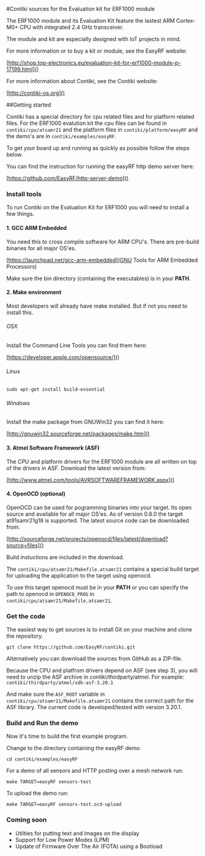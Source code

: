 #Contiki sources for the Evaluation kit for ERF1000 module


The ERF1000 module and its Evaluation Kit feature the lastest
ARM Cortex-M0+ CPU with integrated 2.4 GHz transceiver.

The module and kit are especially designed with IoT projects in mind.

For more information or to buy a kit or module, see the EasyRF website:

[http://shop.top-electronics.eu/evaluation-kit-for-erf1000-module-p-17199.html]()

For more information about Contiki, see the Contiki website:

[http://contiki-os.org]()

##Getting started

Contiki has a special directory for cpu related files and for platform related files.
For the ERF1000 evalution kit the cpu files can be found in
`contiki/cpu/atsamr21` and the platform files in `contiki/platform/easyRF` and the demo's are in `contiki/examples/easyRF`.

To get your board up and running as quickly as possible follow the steps below.

You can find the instruction for running the easyRF http demo server here:

[https://github.com/EasyRF/http-server-demo]()

### Install tools


To run Contiki on the Evaluation Kit for ERF1000 you will need to install a few things.

#### 1. GCC ARM Embedded

You need this to cross compile software for ARM CPU's. There are pre-build binaries for all major OS'es.

[https://launchpad.net/gcc-arm-embedded](GNU Tools for ARM Embedded Processors)

Make sure the bin directory (containing the executables) is in your __PATH__.

#### 2. Make environment

Most developers will already have make installed. But if not you need to install this.

###### OSX

Install the Command Line Tools you can find them here: 

[https://developer.apple.com/opensource/]() 

###### Linux

`sudo apt-get install build-essential`

###### Windows

Install the make package from GNUWin32 you can find it here: 

[http://gnuwin32.sourceforge.net/packages/make.htm]()

#### 3. Atmel Software Framework (ASF)

The CPU and platform drivers for the ERF1000 module are all written on top of the drivers in ASF. Download the latest version from:

[http://www.atmel.com/tools/AVRSOFTWAREFRAMEWORK.aspx]()

#### 4. OpenOCD (optional)

OpenOCD can be used for pogramming binaries into your target.
Its open source and available for all major OS'es. As of version 0.8.0 the target at91samr21g18 is supported. The latest source code can be downloaded from:

[http://sourceforge.net/projects/openocd/files/latest/download?source=files]()

Build instuctions are included in the download.

The `contiki/cpu/atsamr21/Makefile.atsamr21` contains a special build target for uploading the application to the target using openocd.

To use this target openocd must be in your __PATH__ or you can specify the path to openocd in `OPENOCD_PROG` in `contiki/cpu/atsamr21/Makefile.atsamr21`.

### Get the code

The easiest way to get sources is to install Git on your machine and clone the repository.

`git clone https://github.com/EasyRF/contiki.git`

Alternatively you can download the sources from GitHub as a ZIP-file.

Because the CPU and platfrom drivers depend on ASF (see step 3), you will need to unzip the ASF archive in contiki/thirdparty/atmel. For example: `contiki/thirdparty/atmel/xdk-asf-3.20.1` 

And make sure the `ASF_ROOT` variable in `contiki/cpu/atsamr21/Makefile.atsamr21` contains the correct path for the ASF library. The current code is developed/tested with version 3.20.1.

### Build and Run the demo

Now it's time to build the first example program.

Change to the directory containing the easyRF demo.

`cd contiki/examples/easyRF`

For a demo of all sensors and HTTP posting over a mesh network run:

`make TARGET=easyRF sensors-test`

To upload the demo run:

`make TARGET=easyRF sensors-test.ocd-upload`

### Coming soon

* Utilties for putting text and images on the display
* Support for Low Power Modes (LPM)
* Update of Firmware Over The Air (FOTA) using a Bootload
